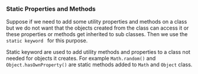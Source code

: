 ### Static Properties and Methods

Suppose if we need to add some utility properties and methods on a class but we do not want that the objects created from the class can access it or these properties or methods get inherited to sub classes. Then we use the `static keyword ` for this purpose.

Static keyword are used to add utility methods and properties to a class not needed for objects it creates.
For example `Math.random()` and `Object.hasOwnProperty()` are static methods added to `Math` and `Object` class.
